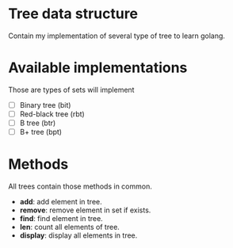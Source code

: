 # Tree data structure
Contain my implementation of several type of tree to learn golang.

# Available implementations 
Those are types of sets will implement
- [ ] Binary tree (bit)
- [ ] Red-black tree (rbt)
- [ ] B tree (btr)
- [ ] B+ tree (bpt)

# Methods
All trees contain those methods in common.

- **add**: add element in tree.
- **remove**: remove element in set if exists.
- **find**: find element in tree.
- **len**: count all elements of tree.
- **display**: display all elements in tree.
